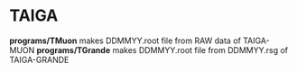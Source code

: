 # TAIGA

  **programs/TMuon** makes DDMMYY.root file from RAW data of TAIGA-MUON
  **programs/TGrande** makes DDMMYY.root file from DDMMYY.rsg of TAIGA-GRANDE

